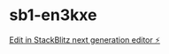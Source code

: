 # sb1-en3kxe

[Edit in StackBlitz next generation editor ⚡️](https://stackblitz.com/~/github.com/ChrisBobel/sb1-en3kxe)